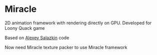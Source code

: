 Miracle
=======

2D animation framework with rendering directly on GPU. Developed for Loony Quack game

Based on [Alexey Salazkin](salazkin@gmail.com) code

Now need Miracle texture packer to use Miracle framework
